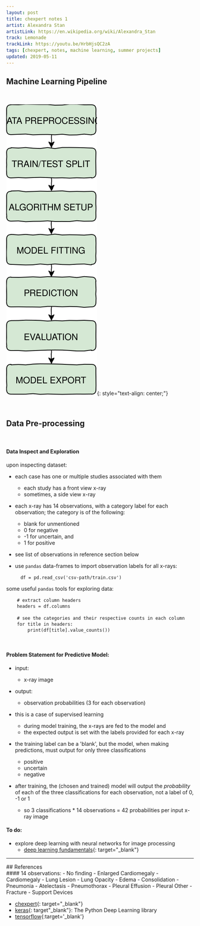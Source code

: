 ```yaml
---
layout: post
title: chexpert notes 1
artist: Alexandra Stan
artistLink: https://en.wikipedia.org/wiki/Alexandra_Stan
track: Lemonade
trackLink: https://youtu.be/HrbHjsQC2zA
tags: [chexpert, notes, machine learning, summer projects]
updated: 2019-05-11
---
```


## Machine Learning Pipeline

<br> 

![Model Input and Output](/media/blogAssets/chexpert/chexpert-notes-1-images-ML-pipeline.svg){: style="text-align: center;"}

<br> 
 
## Data Pre-processing

<br>

#### Data Inspect and Exploration
    
upon inspecting dataset:
- each case has one or multiple studies associated with them
    - each study has a front view x-ray
    - sometimes, a side view x-ray

- each x-ray has 14 observations, with a category label for each observation; the category is of the following:
    - blank for unmentioned
    - 0 for negative 
    - -1 for uncertain, and 
    - 1 for positive
- see list of observations in reference section below 

- use `pandas` data-frames to import observation labels for all x-rays:

        df = pd.read_csv('csv-path/train.csv')

some useful `pandas` tools for exploring data:

        # extract column headers
        headers = df.columns
        
        # see the categories and their respective counts in each column
        for title in headers:
            print(df[title].value_counts())

<br>

#### Problem Statement for Predictive Model:

- input: 
    - x-ray image
- output:
    - observation probabilities (3 for each observation)

- this is a case of supervised learning
    - during model training, the x-rays are fed to the model and 
    - the expected output is set with the labels provided for each x-ray

- the training label can be a 'blank', but the model, when making predictions, must output for only three classifications
    - positive
    - uncertain
    - negative

- after training, the (chosen and trained) model will output the *probability* of each of the three classifications for each observation, not a label of 0, -1 or 1
    - so 3 classifications * 14 observations = 42 probabilities per input x-ray image

#### To do:
- explore deep learning with neural networks for image processing
    - [deep learning fundamentals](https://cognitiveclass.ai/courses/introduction-deep-learning){: target="_blank"}

<hr>
## References

<br>
#### 14 observations:
- No finding
- Enlarged Cardiomegaly
- Cardiomegaly
- Lung Lesion
- Lung Opacity
- Edema
- Consolidation
- Pneumonia
- Atelectasis
- Pneumothorax
- Pleural Effusion
- Pleural Other
- Fracture
- Support Devices

<br>

- [chexpert](https://stanfordmlgroup.github.io/competitions/chexpert/){: target="_blank"}
- [keras](https://keras.io/){: target"_blank"}: The Python Deep Learning library
- [tensorflow](https://www.tensorflow.org/){:target='_blank'}

